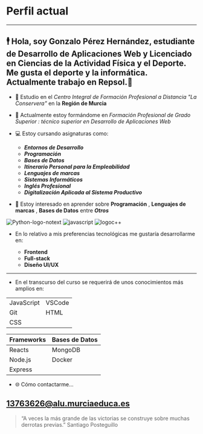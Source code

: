 # Perfil actual
---

## 🕴️ Hola, soy Gonzalo Pérez Hernández, estudiante de Desarrollo de Aplicaciones Web y Licenciado en Ciencias de la Actividad Física y el Deporte. Me gusta el deporte y la informática. Actualmente trabajo en Repsol.👋

- 🏫 Estudio en el *Centro Integral de Formación Profesional a Distancia "La Conservera"* en la   **Región de Murcia**
	
- 📖 Actualmente estoy formándome en *Formación Profesional de Grado Superior : técnico superior en Desarrollo de Aplicaciones Web*

- 💻 Estoy cursando asignaturas como:

	- ***Entornos de Desarrollo***
	- ***Programación***
	- ***Bases de Datos***
	- ***Itinerario Personal para la Empleabilidad***
	- ***Lenguajes de marcas***
	- ***Sistemas Informáticos***
	- ***Inglés Profesional***
	- ***Digitalización Aplicada al Sistema Productivo***

- 🤩 Estoy interesado en aprender sobre **Programación** , **Lenguajes de marcas** , **Bases de Datos** entre ***Otros***

![Python-logo-notext](https://github.com/user-attachments/assets/14ba9224-d26e-4ed9-b29f-db5e8a00231d)
![javascript](https://github.com/user-attachments/assets/2d88a58c-acca-48a7-bf0d-5d50b75426f2)
![logoc++](https://github.com/user-attachments/assets/c2841c3f-7215-4b86-b28b-3c903590ed71)



- En lo relativo a mis preferencias tecnológicas me gustaría desarrollarme en:

	- **Frontend**
	- **Full-stack**
	- **Diseño UI/UX**

---

- En el transcurso del curso se requerirá de unos conocimientos más amplios en:

|               |           |
|---------------|----------|
| JavaScript    | VSCode   |
| Git           | HTML     |
|CSS            |          |




| Frameworks | Bases de Datos|
|------------|---------------|
| Reacts     | MongoDB       |
| Node.js    | Docker        |
| Express    |               |



- 🌐 Cómo contactarme...
## 13763626@alu.murciaeduca.es

>“A veces la más grande de las victorias se construye sobre muchas derrotas previas.”
Santiago Posteguillo
